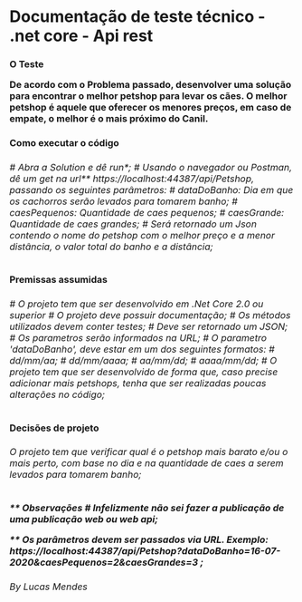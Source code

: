 <h1> Documentação de teste técnico - .net core - Api rest </h1>

<h3> O Teste <h/3>

De acordo com o Problema passado, desenvolver uma solução para encontrar o melhor petshop para levar os cães. O melhor petshop é aquele que oferecer os menores preços, em caso de empate, o melhor é o mais próximo do Canil.

<h4> Como executar o código </h4>
<h6> # Abra a Solution e dê run*;
# Usando o navegador ou Postman, dê um get na url** https://localhost:44387/api/Petshop, passando os seguintes parâmetros:
  # dataDoBanho: Dia em que os cachorros serão levados para tomarem banho;
  # caesPequenos: Quantidade de caes pequenos;
  # caesGrande: Quantidade de caes grandes;
# Será retornado um Json contendo o nome do petshop com o melhor preço e a menor distância, o valor total do banho e a distância;</h6>

 <h4>Premissas assumidas </h4>
<h6># O projeto tem que ser desenvolvido em .Net Core 2.0 ou superior
# O projeto deve possuir documentação;
# Os métodos utilizados devem conter testes;
# Deve ser retornado um JSON;
# Os parametros serão informados na URL;
# O parametro 'dataDoBanho', deve estar em um dos seguintes formatos:
    # dd/mm/aa;
    # dd/mm/aaaa;
    # aa/mm/dd;
    # aaaa/mm/dd;
# O projeto tem que ser desenvolvido de forma que, caso precise adicionar mais petshops, tenha que ser realizadas poucas alterações no código;
</h6>

<h4> Decisões de projeto </h4>
<h6> O projeto tem que verificar qual é o petshop mais barato e/ou o mais perto, com base no dia e na quantidade de caes a serem levados para tomarem banho;</h6>
 

<i>** Observações
__# Infelizmente não sei fazer a publicação de uma publicação web ou web api__;

__** Os parâmetros devem ser passados via URL. Exemplo: https://localhost:44387/api/Petshop?dataDoBanho=16-07-2020&caesPequenos=2&caesGrandes=3 ;__  </i>

  <h6>By Lucas Mendes </h6>
 
